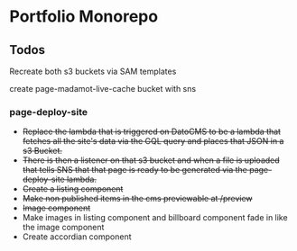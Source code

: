 # Portfolio Monorepo

## Todos

Recreate both s3 buckets via SAM templates

create page-madamot-live-cache bucket with sns

### page-deploy-site

- ~~Replace the lambda that is triggered on DatoCMS to be a lambda that fetches all the site's data via the GQL query and places that JSON in a s3 Bucket.~~
- ~~There is then a listener on that s3 bucket and when a file is uploaded that tells SNS that that page is ready to be generated via the page-deploy-site lambda.~~
- ~~Create a listing component~~
- ~~Make non published items in the cms previewable at /preview~~
- ~~Image component~~
- Make images in listing component and billboard component fade in like the image component
- Create accordian component

